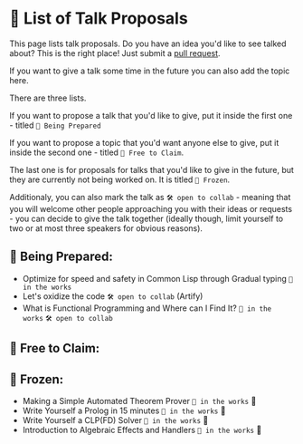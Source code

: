 # 📌 List of Talk Proposals

This page lists talk proposals. Do you have an idea you'd like to see talked about? This is the right place!
Just submit a [pull request](https://github.com/lang-talk/meetups/pulls).

If you want to give a talk some time in the future you can also add the topic here.

There are three lists.

If you want to propose a talk that you'd like to give, put it inside the first one - titled `👷 Being Prepared`

If you want to propose a topic that you'd want anyone else to give, put it inside the second one - titled `🫳 Free to Claim`.

The last one is for proposals for talks that you'd like to give in the future, but they are currently not being worked on.
It is titled `🧊 Frozen`.


Additionaly, you can also mark the talk as `🛠 open to collab` - meaning that you will welcome other people approaching you with their ideas or requests - you can decide to give the talk together (ideally though, limit yourself to two or at most three speakers for obvious reasons).


## 👷 Being Prepared:

- Optimize for speed and safety in Common Lisp through Gradual typing `🔧 in the works`
- Let's oxidize the code `🛠 open to collab` (Artify)
- What is Functional Programming and Where can I Find It? `🔧 in the works` `🛠 open to collab`

## 🫳 Free to Claim:


## 🧊 Frozen:

- Making a Simple Automated Theorem Prover `🔧 in the works` 🧊
- Write Yourself a Prolog in 15 minutes `🔧 in the works` 🧊
- Write Yourself a CLP(FD) Solver `🔧 in the works` 🧊
- Introduction to Algebraic Effects and Handlers `🔧 in the works` 🧊
